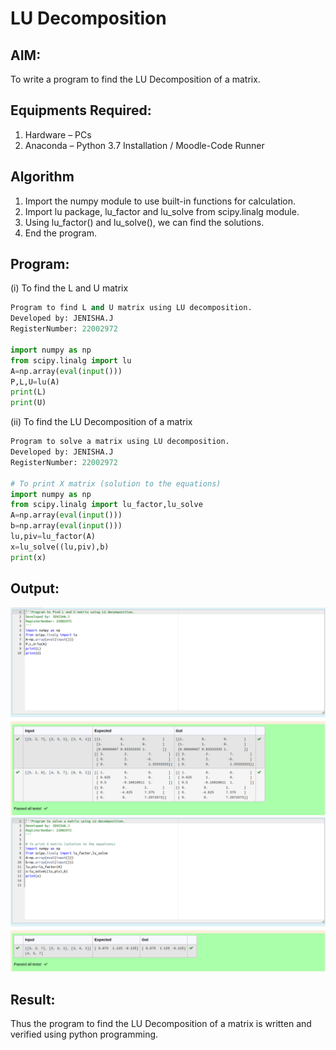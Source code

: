 # LU Decomposition 

## AIM:
To write a program to find the LU Decomposition of a matrix.

## Equipments Required:
1. Hardware – PCs
2. Anaconda – Python 3.7 Installation / Moodle-Code Runner

## Algorithm
1. Import the numpy module to use built-in functions for calculation.
2. Import lu package, lu_factor and lu_solve from scipy.linalg module.
3. Using lu_factor() and lu_solve(), we can find the solutions.
4. End the program.

## Program:
(i) To find the L and U matrix
```python
Program to find L and U matrix using LU decomposition.
Developed by: JENISHA.J
RegisterNumber: 22002972

import numpy as np
from scipy.linalg import lu
A=np.array(eval(input()))
P,L,U=lu(A)
print(L)
print(U)
```
(ii) To find the LU Decomposition of a matrix
```python
Program to solve a matrix using LU decomposition.
Developed by: JENISHA.J
RegisterNumber: 22002972

# To print X matrix (solution to the equations)
import numpy as np
from scipy.linalg import lu_factor,lu_solve
A=np.array(eval(input()))
b=np.array(eval(input()))
lu,piv=lu_factor(A)
x=lu_solve((lu,piv),b)
print(x)
```

## Output:
![lu decomposition](lu-1.png)
![lu decomposition](lu-2.png)






## Result:
Thus the program to find the LU Decomposition of a matrix is written and verified using python programming.

